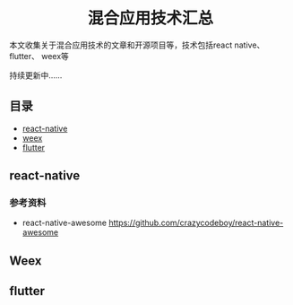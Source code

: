 <h1 align="center">混合应用技术汇总</h1>

本文收集关于混合应用技术的文章和开源项目等，技术包括react native、 flutter、 weex等


持续更新中……


## 目录

* [react-native](#react-native)
* [weex](#weex)
* [flutter](#flutter)

## react-native

### 参考资料
- react-native-awesome  https://github.com/crazycodeboy/react-native-awesome

## Weex


## flutter
